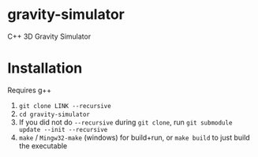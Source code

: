 # gravity-simulator

C++ 3D Gravity Simulator

# Installation

Requires g++

1. ``git clone LINK --recursive``
2. ``cd gravity-simulator``
3. If you did not do ``--recursive`` during ``git clone``, run ``git submodule update --init --recursive``
4. ``make`` / ``Mingw32-make`` (windows) for build+run, or ``make build`` to just build the executable